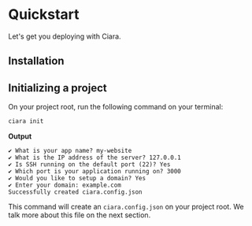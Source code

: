 # Quickstart

Let's get you deploying with Ciara.

## Installation

## Initializing a project

On your project root, run the following command on your terminal:

```bash
ciara init
```

**Output**

```
✔ What is your app name? my-website
✔ What is the IP address of the server? 127.0.0.1
✔ Is SSH running on the default port (22)? Yes
✔ Which port is your application running on? 3000
✔ Would you like to setup a domain? Yes
✔ Enter your domain: example.com
Successfully created ciara.config.json
```

This command will create an `ciara.config.json` on your project root. We talk more about this file on the next section.
